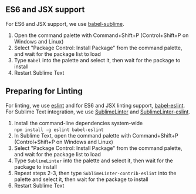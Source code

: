 ## ES6 and JSX support

For ES6 and JSX support, we use [babel-sublime](https://github.com/babel/babel-sublime).

1. Open the command palette with Command+Shift+P (Control+Shift+P on Windows and Linux)
2. Select "Package Control: Install Package" from the command palette, and wait for the package list to load
3. Type `Babel` into the palette and select it, then wait for the package to install
4. Restart Sublime Text

## Preparing for Linting

For linting, we use [eslint](http://eslint.org) and for ES6 and JSX linting support, [babel-eslint](https://github.com/babel/babel-eslint). For Sublime Text integration, we use [SublimeLinter](https://github.com/SublimeLinter/SublimeLinter3) and [SublimeLinter-eslint](https://github.com/roadhump/SublimeLinter-eslint).

1. Install the command-line dependencies system-wide  
   `npm install -g eslint babel-eslint`
2. In Sublime Text, open the command palette with Command+Shift+P (Control+Shift+P on Windows and Linux)
2. Select "Package Control: Install Package" from the command palette, and wait for the package list to load
3. Type `SublimeLinter` into the palette and select it, then wait for the package to install
4. Repeat steps 2-3, then type `SublimeLinter-contrib-eslint` into the palette and select it, then wait for the package to install
5. Restart Sublime Text